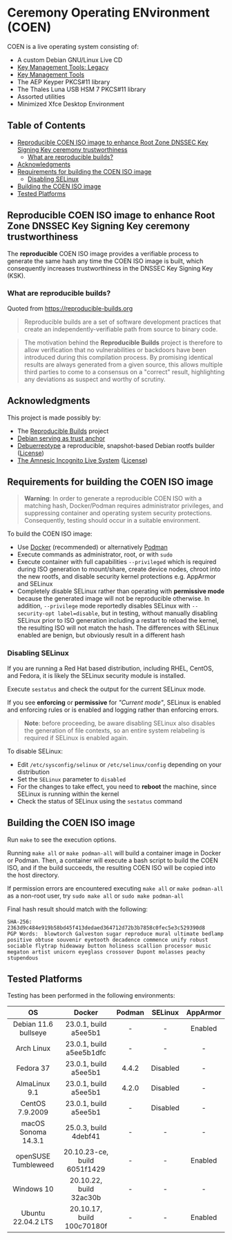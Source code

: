 # Ceremony Operating ENvironment (COEN)<!-- omit in toc -->

COEN is a live operating system consisting of:

- A custom Debian GNU/Linux Live CD
- [Key Management Tools: Legacy](https://github.com/iana-org/dnssec-keytools-legacy)
- [Key Management Tools](https://github.com/iana-org/dnssec-keytools) 
- The AEP Keyper PKCS#11 library
- The Thales Luna USB HSM 7 PKCS#11 library
- Assorted utilities
- Minimized Xfce Desktop Environment

## Table of Contents<!-- omit in toc -->
- [Reproducible COEN ISO image to enhance Root Zone DNSSEC Key Signing Key ceremony trustworthiness](#reproducible-coen-iso-image-to-enhance-root-zone-dnssec-key-signing-key-ceremony-trustworthiness)
  - [What are reproducible builds?](#what-are-reproducible-builds)
- [Acknowledgments](#acknowledgments)
- [Requirements for building the COEN ISO image](#requirements-for-building-the-coen-iso-image)
  - [Disabling SELinux](#disabling-selinux)
- [Building the COEN ISO image](#building-the-coen-iso-image)
- [Tested Platforms](#tested-platforms)


## Reproducible COEN ISO image to enhance Root Zone DNSSEC Key Signing Key ceremony trustworthiness

The **reproducible** COEN ISO image provides a verifiable process to generate the same hash any time the COEN ISO image is built, which consequently increases trustworthiness in the DNSSEC Key Signing Key (KSK).

### What are reproducible builds?

Quoted from https://reproducible-builds.org

> Reproducible builds are a set of software development practices that create an independently-verifiable path from source to binary code.

> The motivation behind the **Reproducible Builds** project is therefore to allow verification that no vulnerabilities or backdoors have been introduced during this compilation process. By promising identical results are always generated from a given source, this allows multiple third parties to come to a consensus on a "correct" result, highlighting any deviations as suspect and worthy of scrutiny.

## Acknowledgments

This project is made possibly by:
- The [Reproducible Builds](https://reproducible-builds.org/) project
- [Debian serving as trust anchor](https://www.debian.org/)
- [Debuerreotype](https://github.com/debuerreotype/debuerreotype) a reproducible, snapshot-based Debian rootfs builder ([License](https://github.com/debuerreotype/debuerreotype/blob/master/LICENSE))
- [The Amnesic Incognito Live System](https://tails.boum.org/index.en.html) ([License](https://tails.boum.org/doc/about/license/index.en.html))

## Requirements for building the COEN ISO image

> **Warning**: In order to generate a reproducible COEN ISO with a matching hash, Docker/Podman requires administrator privileges, and suppressing container and operating system security protections. Consequently, testing should occur in a suitable environment.

To build the COEN ISO image:

* Use [Docker](https://www.docker.com/) (recommended) or alternatively [Podman](https://podman.io/)
* Execute commands as administrator, root, or with `sudo`  
* Execute container with full capabilities `--privileged` which is required during ISO generation to mount/share, create device nodes, chroot into the new rootfs, and disable security kernel protections e.g. AppArmor and SELinux
* Completely disable SELinux rather than operating with **permissive mode** because the generated image will not be reproducible otherwise. In addition, `--privilege` mode reportedly disables SELinux with `--security-opt label=disable`, but in testing, without manually disabling SELinux prior to ISO generation including a restart to reload the kernel, the resulting ISO will not match the hash. The differences with SELinux enabled are benign, but obviously result in a different hash

### Disabling SELinux

If you are running a Red Hat based distribution, including RHEL, CentOS, and Fedora, it is likely the SELinux security module is installed.

Execute `sestatus` and check the output for the current SELinux mode.

If you see **enforcing** or **permissive** for *"Current mode"*, SELinux is
enabled and enforcing rules or is enabled and logging rather than enforcing errors.

> **Note**: before proceeding, be aware disabling SELinux also disables the
generation of file contexts, so an entire system relabeling is required if SELinux is enabled again.

To disable SELinux:

- Edit `/etc/sysconfig/selinux` or `/etc/selinux/config` depending on your distribution
- Set the `SELinux` parameter to `disabled`
- For the changes to take effect, you need to **reboot** the machine, since
SELinux is running within the kernel
- Check the status of SELinux using the `sestatus` command

## Building the COEN ISO image

Run `make` to see the execution options.

Running `make all` or `make podman-all` will build a container image in Docker or Podman. Then, a container will execute a bash script to build the COEN ISO, and if the build succeeds, the resulting COEN ISO will be copied into the host directory.

If permission errors are encountered executing `make all` or `make podman-all` as a non-root user, try `sudo make all` or `sudo make podman-all`

Final hash result should match with the following:

```
SHA-256:    2363d9c484e919b58bd45f413dedaed364712d72b3b7858c0fec5e3c529390d8
PGP Words:  blowtorch Galveston sugar reproduce mural ultimate bedlamp positive obtuse souvenir eyetooth decadence commence unify robust sociable flytrap hideaway button holiness scallion processor music megaton artist unicorn eyeglass crossover Dupont molasses peachy stupendous
```

## Tested Platforms

Testing has been performed in the following environments:

|          OS          |            Docker            | Podman | SELinux  | AppArmor |
| :------------------: | :--------------------------: | :----: | :------: | :------: |
| Debian 11.6 bullseye |    23.0.1, build a5ee5b1     |   -    |    -     | Enabled  |
|      Arch Linux      |   23.0.1, build a5ee5b1dfc   |   -    |    -     |    -     |
|      Fedora 37       |    23.0.1, build a5ee5b1     | 4.4.2  | Disabled |    -     |
|    AlmaLinux 9.1     |    23.0.1, build a5ee5b1     | 4.2.0  | Disabled |    -     |
|   CentOS 7.9.2009    |    23.0.1, build a5ee5b1     |   -    | Disabled |    -     |
| macOS Sonoma 14.3.1  |   25.0.3, build 4debf41      |   -    |    -     |    -     |
| openSUSE Tumbleweed  | 20.10.23-ce, build 6051f1429 |   -    |    -     | Enabled  |
|      Windows 10      |   20.10.22, build 32ac30b    |   -    |    -     |    -     |
|  Ubuntu 22.04.2 LTS  |  20.10.17, build 100c70180f  |   -    |    -     | Enabled  |